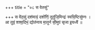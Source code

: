 +++
title = "०८ स वेतसुं"

+++
स वे॑त॒सुं दश॑मायं॒ दशो॑णिं॒ तूतु॑जि॒मिन्द्रः॑ स्वभि॒ष्टिसु॑म्नः ।  
आ तुग्रं॒ शश्व॒दिभं॒ द्योत॑नाय मा॒तुर्न सी॒मुप॑ सृजा इ॒यध्यै॑ ॥